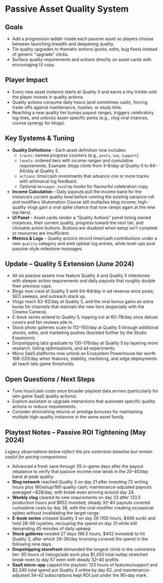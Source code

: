 # Passive Asset Quality System

## Goals
- Add a progression ladder inside each passive asset so players choose between launching breadth and deepening quality.
- Tie quality upgrades to thematic actions (posts, edits, bug fixes) instead of generic "upgrade" clicks.
- Surface quality requirements and actions directly on asset cards with encouraging UI copy.

## Player Impact
- Every new asset instance starts at Quality 0 and earns a tiny trickle until the player invests in quality actions.
- Quality actions consume daily hours (and sometimes cash), forcing trade-offs against maintenance, hustles, or study time.
- Reaching a new quality tier bumps payout ranges, triggers celebratory log lines, and unlocks asset-specific perks (e.g., vlog viral chances, course synergy for blogs).

## Key Systems & Tuning
- **Quality Definitions** – Each asset definition now includes:
  - `tracks`: named progress counters (e.g., `posts`, `seo`, `support`).
  - `levels`: ordered tiers with income ranges and cumulative requirements. Example: blogs climb from $3–$6/day at Quality 0 to $64–$84/day at Quality 5.
  - `actions`: time/cash investments that advance one or more tracks with whimsical log feedback.
  - Optional `messages.levelUp` hooks for flavourful celebration copy.
- **Income Calculation** – Daily payouts pull the income band for the instance’s current quality level before running the existing variance roll and modifiers (Automation Course still multiplies blog income; high-quality vlogs gain a viral spike chance that now ramps again at the new top tiers).
- **UI Panel** – Asset cards render a “Quality Actions” panel listing owned instances, their current quality, progress toward the next tier, and clickable action buttons. Buttons are disabled when setup isn’t complete or resources are insufficient.
- **Metrics & Logs** – Quality actions record time/cash contributions under a new `quality` category and emit upbeat log entries, while level-ups post passive-style milestone messages.

## Update – Quality 5 Extension (June 2024)
- All six passive assets now feature Quality 4 and Quality 5 milestones with steeper action requirements and daily payouts that roughly double their previous caps.
- Blogs now crest at Quality 5 with $64–$84/day in ad revenue once posts, SEO sweeps, and outreach stack up.
- Vlogs reach $62–$82/day at Quality 5, and the viral bonus gains an extra bump for channels that maintain the new tiers (especially with the Cinema Camera).
- E-book series extend to Quality 5, topping out at $60–$78/day once deluxe covers and fan reviews pile in.
- Stock photo galleries scale to $112–$150/day at Quality 5 through additional shoots, edits, and marketing pushes (boosted further by the Studio Expansion).
- Dropshipping labs graduate to $130–$176/day at Quality 5 by layering more research, listing optimisations, and ad experiments.
- Micro SaaS platforms now unlock an Ecosystem Powerhouse tier worth $168–$220/day when features, stability, marketing, and edge deployments all reach late-game thresholds.

## Open Questions / Next Steps
- Tune hour/cash costs once broader playtest data arrives (particularly for late-game SaaS quality actions).
- Explore assistant or upgrade interactions that automate specific quality actions or reduce requirements.
- Consider diminishing returns or prestige bonuses for maintaining multiple high-quality instances in the same asset family.

## Playtest Notes – Passive ROI Tightening (May 2024)
_Legacy observations below reflect the pre-extension baseline but remain useful for pacing comparisons._
- Advanced a fresh save through 35 in-game days after the payout rebalance to verify that passive income now lands in the $20–$40/day band at peak quality.
- **Blog network** reached Quality 3 on day 21 after investing 72 writing hours plus $180 setup/$180 quality cash; maintenance-adjusted payouts averaged ~$28/day, with break-even arriving around day 24.
- **Weekly vlog** cleared its new requirements on day 33 after 133.5 production hours and $652 invested; steady $32–$40 payouts covered cumulative costs by day 38, with the viral modifier creating occasional spikes without invalidating the target range.
- **E-book series** crossed Quality 3 on day 26 (100 hours, $496 sunk) and held $28–$38 royalties, recouping the spend on day 31 while still demanding 45 minutes of daily upkeep.
- **Stock galleries** needed 27 days (96.5 hours, $402 invested) to hit Quality 3, after which $26–$36/day licensing covered the spend in the following nine days.
- **Dropshipping storefront** demanded the longest climb in the commerce tier: 95 hours of listings/ads work plus $1,450 total outlay stretched break-even to day 57 even with steady $32–$40 profits.
- **SaaS micro-app** capped the playtest: 123 hours of features/support and $2,240 total spend put Quality 3 online by day 62, and maintenance-adjusted $34–$42 subscriptions kept ROI just under the 90-day mark.
